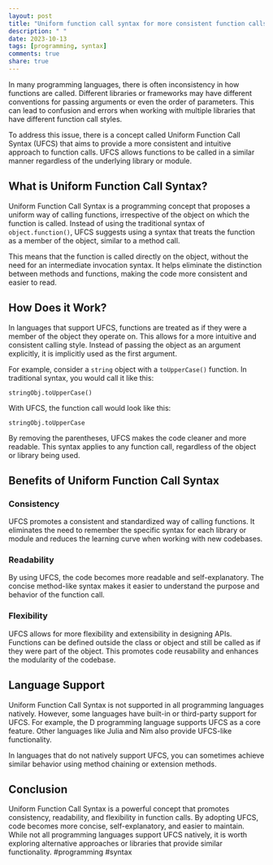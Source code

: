 ```yaml
---
layout: post
title: "Uniform function call syntax for more consistent function calls"
description: " "
date: 2023-10-13
tags: [programming, syntax]
comments: true
share: true
---
```


In many programming languages, there is often inconsistency in how functions are called. Different libraries or frameworks may have different conventions for passing arguments or even the order of parameters. This can lead to confusion and errors when working with multiple libraries that have different function call styles. 

To address this issue, there is a concept called Uniform Function Call Syntax (UFCS) that aims to provide a more consistent and intuitive approach to function calls. UFCS allows functions to be called in a similar manner regardless of the underlying library or module.

## What is Uniform Function Call Syntax?

Uniform Function Call Syntax is a programming concept that proposes a uniform way of calling functions, irrespective of the object on which the function is called. Instead of using the traditional syntax of `object.function()`, UFCS suggests using a syntax that treats the function as a member of the object, similar to a method call. 

This means that the function is called directly on the object, without the need for an intermediate invocation syntax. It helps eliminate the distinction between methods and functions, making the code more consistent and easier to read.

## How Does it Work?

In languages that support UFCS, functions are treated as if they were a member of the object they operate on. This allows for a more intuitive and consistent calling style. Instead of passing the object as an argument explicitly, it is implicitly used as the first argument. 

For example, consider a `string` object with a `toUpperCase()` function. In traditional syntax, you would call it like this:

```
stringObj.toUpperCase()
```

With UFCS, the function call would look like this:

```
stringObj.toUpperCase
```

By removing the parentheses, UFCS makes the code cleaner and more readable. This syntax applies to any function call, regardless of the object or library being used.

## Benefits of Uniform Function Call Syntax

### Consistency
UFCS promotes a consistent and standardized way of calling functions. It eliminates the need to remember the specific syntax for each library or module and reduces the learning curve when working with new codebases.

### Readability
By using UFCS, the code becomes more readable and self-explanatory. The concise method-like syntax makes it easier to understand the purpose and behavior of the function call.

### Flexibility
UFCS allows for more flexibility and extensibility in designing APIs. Functions can be defined outside the class or object and still be called as if they were part of the object. This promotes code reusability and enhances the modularity of the codebase.

## Language Support

Uniform Function Call Syntax is not supported in all programming languages natively. However, some languages have built-in or third-party support for UFCS. For example, the D programming language supports UFCS as a core feature. Other languages like Julia and Nim also provide UFCS-like functionality. 

In languages that do not natively support UFCS, you can sometimes achieve similar behavior using method chaining or extension methods.

## Conclusion

Uniform Function Call Syntax is a powerful concept that promotes consistency, readability, and flexibility in function calls. By adopting UFCS, code becomes more concise, self-explanatory, and easier to maintain. While not all programming languages support UFCS natively, it is worth exploring alternative approaches or libraries that provide similar functionality. #programming #syntax